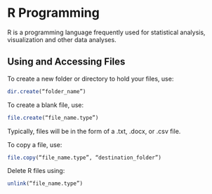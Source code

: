 # R Programming
R is a programming language frequently used for statistical analysis, visualization and other data analyses.
## Using and Accessing Files
To create a new folder or directory to hold your files, use:
```R
dir.create(“folder_name”)
```
To create a blank file, use:
```R
file.create(“file_name.type”)
```
Typically, files will be in the form of a .txt, .docx, or .csv file.

To copy a file, use:
```R
file.copy(“file_name.type”, “destination_folder”)
```
Delete R files using:
```R
unlink(“file_name.type”)
```
